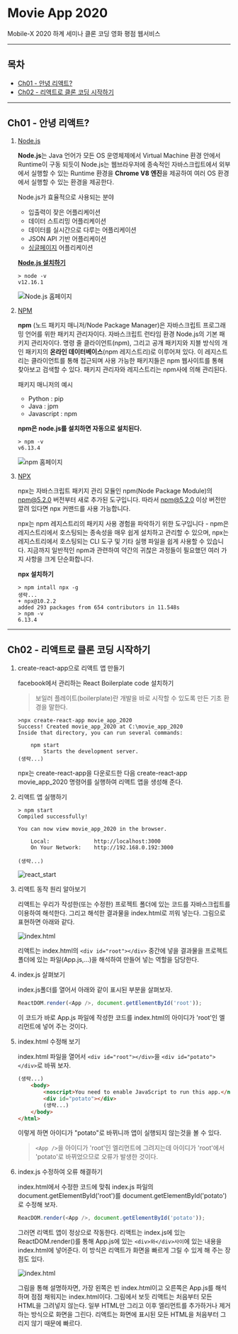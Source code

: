 # Movie App 2020

Mobile-X 2020 하계 세미나 클론 코딩 영화 평점 웹서비스

---

## 목차

- [Ch01 - 안녕 리액트?](#ch01)
- [Ch02 - 리액트로 클론 코딩 시작하기](#ch02)

---

<a id="ch01"></a>
## Ch01 - 안녕 리액트?

1. [Node.js](https://velopert.com/133)

    **Node.js**는 Java 언어가 모든 OS 운영체제에서 Virtual Machine 환경 안에서 Runtime이 구동 되듯이 Node.js는 웹브라우저에 종속적인 자바스크립트에서 외부에서 실행할 수 있는 Runtime 환경을 **Chrome V8 엔진**을 제공하여 여러 OS 환경에서 실행할 수 있는 환경을 제공한다.

    Node.js가 효율적으로 사용되는 분야
    
    - 입출력이 잦은 어플리케이션
    - 데이터 스트리밍 어플리케이션
    - 데이터를 실시간으로 다루는 어플리케이션
    - JSON API 기반 어플리케이션
    - [싱글페이지](https://ko.wikipedia.org/wiki/%EC%8B%B1%EA%B8%80_%ED%8E%98%EC%9D%B4%EC%A7%80_%EC%95%A0%ED%94%8C%EB%A6%AC%EC%BC%80%EC%9D%B4%EC%85%98) 어플리케이션

    [**Node.js 설치하기**](https://nodejs.org/ko/)

    ```
    > node -v
    v12.16.1
    ```

    ![Node.js 홈페이지](./Image/Node_js.png)

1. [NPM](https://ko.wikipedia.org/wiki/Npm_(%EC%86%8C%ED%94%84%ED%8A%B8%EC%9B%A8%EC%96%B4))

    **npm** (노드 패키지 매니저/Node Package Manager)은 자바스크립트 프로그래밍 언어를 위한 패키지 관리자이다. 자바스크립트 런타임 환경 Node.js의 기본 패키지 관리자이다. 명령 줄 클라이언트(npm), 그리고 공개 패키지와 지블 방식의 개인 패키지의 **온라인 데이터베이스**(npm 레지스트리)로 이루어져 있다. 이 레지스트리는 클라이언트를 통해 접근되며 사용 가능한 패키지들은 npm 웹사이트를 통해 찾아보고 검색할 수 있다. 패키지 관리자와 레지스트리는 npm사에 의해 관리된다.

    패키지 매니저의 예시

    - Python : pip
    - Java : jpm
    - Javascript : npm

    **npm은 node.js를 설치하면 자동으로 설치된다.**

    ```
    > npm -v
    v6.13.4
    ```

    ![npm 홈페이지](./Image/npm.png)

1. [NPX](https://geonlee.tistory.com/32)

    npx는 자바스크립트 패키지 관리 모듈인 npm(Node Package Module)의 npm@5.2.0 버전부터 새로 추가된 도구입니다. 따라서 npm@5.2.0 이상 버전만 깔려 있다면 npx 커맨드를 사용 가능합니다.

    npx는 npm 레지스트리의 패키지 사용 경험을 파악하기 위한 도구입니다 - npm은 레지스트리에서 호스팅되는 종속성을 매우 쉽게 설치하고 관리할 수 있으며, npx는 레지스트리에서 호스팅되는 CLI 도구 및 기타 실행 파일을 쉽게 사용할 수 있습니다. 지금까지 일반적인 npm과 관련하여 약간의 귀찮은 과정들이 필요했던 여러 가지 사항을 크게 단순화합니다.

    **npx 설치하기**

    ```
    > npm intall npx -g
    생략...
    + npx@10.2.2
    added 293 packages from 654 contributors in 11.548s
    > npm -v
    6.13.4
    ```

---

<a id="ch02"></a>

## Ch02 - 리액트로 클론 코딩 시작하기

1. create-react-app으로 리액트 앱 만들기

    facebook에서 관리하는 React Boilerplate code 설치하기 

    > 보일러 플레이트(boilerplate)란 개발을 바로 시작할 수 있도록 만든 기초 환경을 말한다.

    ```
    >npx create-react-app movie_app_2020
    Success! Created movie_app_2020 at C:\movie_app_2020
    Inside that directory, you can run several commands:

        npm start
            Starts the development server.
    (생략...)
    ```

    npx는 create-react-app을 다운로드한 다음 create-react-app movie_app_2020 명령어를 실행하여 리액트 앱을 생성해 준다.

1. 리액트 앱 실행하기

    ```
    > npm start
    Compiled successfully!

    You can now view movie_app_2020 in the browser.

        Local:              http://localhost:3000
        On Your Network:    http://192.168.0.192:3000
    
    (생략...)
    ```

    ![react_start](./Image/react_start.png)

1. 리액트 동작 원리 알아보기

    리액트는 우리가 작성한(또는 수정한) 프로젝트 폴더에 있는 코드를 자바스크립트를 이용하여 해석한다. 그리고 해석한 결과물을 index.html로 끼워 넣는다. 그림으로 표현하면 아래와 같다.

    ![index.html](./Image/index.png)

    리액트는 index.html의 `<div id="root"></div>` 중간에 넣을 결과물을 프로젝트 폴더에 있는 파일(App.js,...)을 해석하여 만들어 넣는 역할을 담당한다.

1. index.js 살펴보기

    index.js폴더를 열어서 아래와 같이 표시된 부분을 살펴보자.
    
    ```js
    ReactDOM.render(<App />, document.getElementById('root'));
    ```
    
    이 코드가 바로 App.js 파일에 작성한 코드를 index.html의 아이디가 'root'인 엘리먼트에 넣어 주는 것이다.

1. index.html 수정해 보기

    index.html 파일을 열어서 `<div id="root"></div>`을 `<div id="potato"></div>`로 바꿔 보자.

    ```html
    (생략...)
        <body>
            <noscript>You need to enable JavaScript to run this app.</noscript>
            <div id="potato"></div>
            (생략...)
        </body>
    </html>
    ```

    이렇게 하면 아이디가 "potato"로 바뀌니까 앱이 실행되지 않는것을 볼 수 있다.

    > `<App />`을 아이디가 'root'인 엘리먼트에 그려지는데 아이디가 'root'에서 'potato'로 바뀌었으므로 오류가 발생한 것이다.

1. index.js 수정하여 오류 해결하기

    index.html에서 수정한 코드에 맞춰 index.js 파일의 document.getElementById('root')를 document.getElementById('potato')로 수정해 보자.

    ```js
    ReacDOM.render(<App />, document.getElementById('potato'));
    ```

    그러면 리액트 앱이 정상으로 작동한다. 리액트는 index.js에 있는 ReactDOM.render()를 통해 App.js에 있는 `<div>와</div>사이`에 있는 내용을 index.html에 넣어준다. 이 방식은 리액트가 화면을 빠르게 그릴 수 있게 해 주는 장점도 있다.

    ![index.html](./Image/index_html.png)

    그림을 통해 설명하자면, 가장 왼쪽은 빈 index.html이고 오른쪽은 App.js를 해석하며 점점 채워지는 index.html이다. 그림에서 보듯 리액트는 처음부터 모든 HTML을 그려넣지 않는다. 일부 HTML만 그리고 이후 엘리먼트를 추가하거나 제거하는 방식으로 화면을 그린다. 리액트는 화면에 표시된 모든 HTML을 처음부터 그리지 않기 때문에 빠르다.

